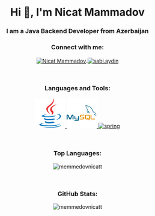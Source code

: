 <h1 align="center">Hi 👋, I'm Nicat Mammadov</h1>
<h3 align="center">I am a Java Backend Developer from Azerbaijan</h3>

<h3 align="center">Connect with me:</h3>
<p align="center">
  <a href="https://www.linkedin.com/in/nicat-mammadov-52b2a576/" target="_blank">
    <img align="center" src="https://cdn.jsdelivr.net/gh/devicons/devicon/icons/linkedin/linkedin-original.svg" alt="Nicat Mammadov" height="30" width="40" />
  </a>
  <a href="https://www.instagram.com/sabi.aydin/" target="blank">
    <img align="center" src="https://raw.githubusercontent.com/rahuldkjain/github-profile-readme-generator/master/src/images/icons/Social/instagram.svg" alt="sabi.aydin" height="30" width="40" />
  </a>
</p>

<br>

<h3 align="center">Languages and Tools:</h3>
<p align="center">
  <a href="https://www.java.com/en/" target="_blank" rel="noreferrer">
    <img src="https://raw.githubusercontent.com/devicons/devicon/master/icons/java/java-original.svg" alt="java" width="80" height="80" />
  </a>
  <a href="https://www.mysql.com/" target="_blank" rel="noreferrer">
    <img src="https://raw.githubusercontent.com/devicons/devicon/master/icons/mysql/mysql-original-wordmark.svg" alt="mysql" width="80" height="80" />
  </a>
  <a href="https://spring.io/" target="_blank" rel="noreferrer">
    <img src="https://www.vectorlogo.zone/logos/springio/springio-icon.svg" alt="spring" width="80" height="80" />
  </a>
</p>

<br>

<h3 align="center">Top Languages:</h3>
<p align="center">
  <img src="https://github-readme-stats.vercel.app/api/top-langs?username=memmedovnicatt&show_icons=true&locale=en&layout=compact&langs_count=8&hide=php" alt="memmedovnicatt" />
</p>

<br>

<h3 align="center">GitHub Stats:</h3>
<p align="center">
  <img src="https://github-readme-stats.vercel.app/api?username=memmedovnicatt&show_icons=true&locale=en" alt="memmedovnicatt" />
</p>

